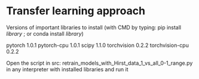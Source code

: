 # Transfer learning approach

Versions of important libraries to install (with CMD by typing: pip install _library_ ; or conda install _library_)

pytorch 1.0.1
pytorch-cpu 1.0.1
scipy 1.1.0
torchvision 0.2.2
torchvision-cpu 0.2.2

Open the script in src: retrain_models_with_Hirst_data_1_vs_all_0-1_range.py in any interpreter with installed libraries and run it
